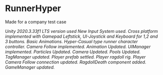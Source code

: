 # RunnerHyper
 Made for a company test case

*Unity 2020.3.33f1 LTS version used*
*New Input System used.*
*Cross platform implemented with Gamepad Leftstick, 
UI-Joystick and Keyboard for 1,2 and 3 buttons.*
*Basic Animations.*
*Hyper-Casual type runner character controller.*
*Camera Follow implemented.*
*Animation Updated.*
*UIManager implemented.*
*Particles Updated.*
*Camera Updated.*
*Pools Updated.*
*TagManager updated.*
*Player prefab settled.*
*Player ragdoll rig.*
*Player Camera Follow connection updated.*
*RagdollDeath component added.*
*GameManager updated.*